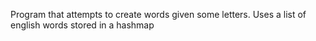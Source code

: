 Program that attempts to create words given some letters. 
Uses a list of english words stored in a hashmap
